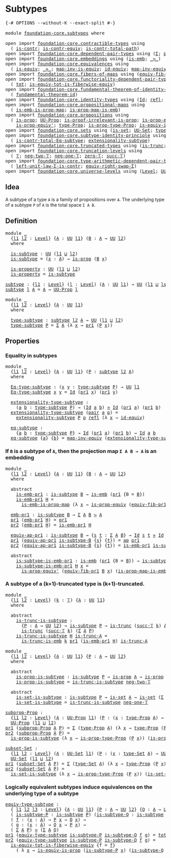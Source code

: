 # Subtypes

<pre class="Agda"><a id="21" class="Symbol">{-#</a> <a id="25" class="Keyword">OPTIONS</a> <a id="33" class="Pragma">--without-K</a> <a id="45" class="Pragma">--exact-split</a> <a id="59" class="Symbol">#-}</a>

<a id="64" class="Keyword">module</a> <a id="71" href="foundation-core.subtypes.html" class="Module">foundation-core.subtypes</a> <a id="96" class="Keyword">where</a>

<a id="103" class="Keyword">open</a> <a id="108" class="Keyword">import</a> <a id="115" href="foundation-core.contractible-types.html" class="Module">foundation-core.contractible-types</a> <a id="150" class="Keyword">using</a>
  <a id="158" class="Symbol">(</a> <a id="160" href="foundation-core.contractible-types.html#925" class="Function">is-contr</a><a id="168" class="Symbol">;</a> <a id="170" href="foundation-core.contractible-types.html#3230" class="Function">is-contr-equiv</a><a id="184" class="Symbol">;</a> <a id="186" href="foundation-core.contractible-types.html#1970" class="Function">is-contr-total-path</a><a id="205" class="Symbol">)</a>
<a id="207" class="Keyword">open</a> <a id="212" class="Keyword">import</a> <a id="219" href="foundation-core.dependent-pair-types.html" class="Module">foundation-core.dependent-pair-types</a> <a id="256" class="Keyword">using</a> <a id="262" class="Symbol">(</a><a id="263" href="foundation-core.dependent-pair-types.html#502" class="Record">Σ</a><a id="264" class="Symbol">;</a> <a id="266" href="foundation-core.dependent-pair-types.html#575" class="InductiveConstructor">pair</a><a id="270" class="Symbol">;</a> <a id="272" href="foundation-core.dependent-pair-types.html#592" class="Field">pr1</a><a id="275" class="Symbol">;</a> <a id="277" href="foundation-core.dependent-pair-types.html#604" class="Field">pr2</a><a id="280" class="Symbol">)</a>
<a id="282" class="Keyword">open</a> <a id="287" class="Keyword">import</a> <a id="294" href="foundation-core.embeddings.html" class="Module">foundation-core.embeddings</a> <a id="321" class="Keyword">using</a> <a id="327" class="Symbol">(</a><a id="328" href="foundation-core.embeddings.html#980" class="Function">is-emb</a><a id="334" class="Symbol">;</a> <a id="336" href="foundation-core.embeddings.html#1062" class="Function Operator">_↪_</a><a id="339" class="Symbol">)</a>
<a id="341" class="Keyword">open</a> <a id="346" class="Keyword">import</a> <a id="353" href="foundation-core.equivalences.html" class="Module">foundation-core.equivalences</a> <a id="382" class="Keyword">using</a>
  <a id="390" class="Symbol">(</a> <a id="392" href="foundation-core.equivalences.html#1542" class="Function">is-equiv</a><a id="400" class="Symbol">;</a> <a id="402" href="foundation-core.equivalences.html#1607" class="Function Operator">_≃_</a><a id="405" class="Symbol">;</a> <a id="407" href="foundation-core.equivalences.html#4173" class="Function">map-inv-is-equiv</a><a id="423" class="Symbol">;</a> <a id="425" href="foundation-core.equivalences.html#2480" class="Function">id-equiv</a><a id="433" class="Symbol">;</a> <a id="435" href="foundation-core.equivalences.html#5022" class="Function">map-inv-equiv</a><a id="448" class="Symbol">)</a>
<a id="450" class="Keyword">open</a> <a id="455" class="Keyword">import</a> <a id="462" href="foundation-core.fibers-of-maps.html" class="Module">foundation-core.fibers-of-maps</a> <a id="493" class="Keyword">using</a> <a id="499" class="Symbol">(</a><a id="500" href="foundation-core.fibers-of-maps.html#3592" class="Function">equiv-fib-pr1</a><a id="513" class="Symbol">)</a>
<a id="515" class="Keyword">open</a> <a id="520" class="Keyword">import</a> <a id="527" href="foundation-core.functoriality-dependent-pair-types.html" class="Module">foundation-core.functoriality-dependent-pair-types</a> <a id="578" class="Keyword">using</a>
  <a id="586" class="Symbol">(</a> <a id="588" href="foundation-core.functoriality-dependent-pair-types.html#1881" class="Function">tot</a><a id="591" class="Symbol">;</a> <a id="593" href="foundation-core.functoriality-dependent-pair-types.html#5869" class="Function">is-equiv-tot-is-fiberwise-equiv</a><a id="624" class="Symbol">)</a>
<a id="626" class="Keyword">open</a> <a id="631" class="Keyword">import</a> <a id="638" href="foundation-core.fundamental-theorem-of-identity-types.html" class="Module">foundation-core.fundamental-theorem-of-identity-types</a> <a id="692" class="Keyword">using</a>
  <a id="700" class="Symbol">(</a> <a id="702" href="foundation-core.fundamental-theorem-of-identity-types.html#1888" class="Function">fundamental-theorem-id</a><a id="724" class="Symbol">)</a>
<a id="726" class="Keyword">open</a> <a id="731" class="Keyword">import</a> <a id="738" href="foundation-core.identity-types.html" class="Module">foundation-core.identity-types</a> <a id="769" class="Keyword">using</a> <a id="775" class="Symbol">(</a><a id="776" href="foundation-core.identity-types.html#641" class="Datatype">Id</a><a id="778" class="Symbol">;</a> <a id="780" href="foundation-core.identity-types.html#694" class="InductiveConstructor">refl</a><a id="784" class="Symbol">;</a> <a id="786" href="foundation-core.identity-types.html#2853" class="Function">ap</a><a id="788" class="Symbol">)</a>
<a id="790" class="Keyword">open</a> <a id="795" class="Keyword">import</a> <a id="802" href="foundation-core.propositional-maps.html" class="Module">foundation-core.propositional-maps</a> <a id="837" class="Keyword">using</a>
  <a id="845" class="Symbol">(</a> <a id="847" href="foundation-core.propositional-maps.html#1524" class="Function">is-emb-is-prop-map</a><a id="865" class="Symbol">;</a> <a id="867" href="foundation-core.propositional-maps.html#1866" class="Function">is-prop-map-is-emb</a><a id="885" class="Symbol">)</a>
<a id="887" class="Keyword">open</a> <a id="892" class="Keyword">import</a> <a id="899" href="foundation-core.propositions.html" class="Module">foundation-core.propositions</a> <a id="928" class="Keyword">using</a>
  <a id="936" class="Symbol">(</a> <a id="938" href="foundation-core.propositions.html#1246" class="Function">is-prop</a><a id="945" class="Symbol">;</a> <a id="947" href="foundation-core.propositions.html#1322" class="Function">UU-Prop</a><a id="954" class="Symbol">;</a> <a id="956" href="foundation-core.propositions.html#2978" class="Function">is-proof-irrelevant-is-prop</a><a id="983" class="Symbol">;</a> <a id="985" href="foundation-core.propositions.html#4457" class="Function">is-prop-equiv</a><a id="998" class="Symbol">;</a>
    <a id="1004" href="foundation-core.propositions.html#4815" class="Function">is-prop-equiv&#39;</a><a id="1018" class="Symbol">;</a> <a id="1020" href="foundation-core.propositions.html#1424" class="Function">type-Prop</a><a id="1029" class="Symbol">;</a> <a id="1031" href="foundation-core.propositions.html#1491" class="Function">is-prop-type-Prop</a><a id="1048" class="Symbol">;</a> <a id="1050" href="foundation-core.propositions.html#3624" class="Function">is-equiv-is-prop</a><a id="1066" class="Symbol">)</a>
<a id="1068" class="Keyword">open</a> <a id="1073" class="Keyword">import</a> <a id="1080" href="foundation-core.sets.html" class="Module">foundation-core.sets</a> <a id="1101" class="Keyword">using</a> <a id="1107" class="Symbol">(</a><a id="1108" href="foundation-core.sets.html#1099" class="Function">is-set</a><a id="1114" class="Symbol">;</a> <a id="1116" href="foundation-core.sets.html#1177" class="Function">UU-Set</a><a id="1122" class="Symbol">;</a> <a id="1124" href="foundation-core.sets.html#1291" class="Function">type-Set</a><a id="1132" class="Symbol">;</a> <a id="1134" href="foundation-core.sets.html#1342" class="Function">is-set-type-Set</a><a id="1149" class="Symbol">)</a>
<a id="1151" class="Keyword">open</a> <a id="1156" class="Keyword">import</a> <a id="1163" href="foundation-core.subtype-identity-principle.html" class="Module">foundation-core.subtype-identity-principle</a> <a id="1206" class="Keyword">using</a>
  <a id="1214" class="Symbol">(</a> <a id="1216" href="foundation-core.subtype-identity-principle.html#1572" class="Function">is-contr-total-Eq-subtype</a><a id="1241" class="Symbol">;</a> <a id="1243" href="foundation-core.subtype-identity-principle.html#3178" class="Function">extensionality-subtype</a><a id="1265" class="Symbol">)</a>
<a id="1267" class="Keyword">open</a> <a id="1272" class="Keyword">import</a> <a id="1279" href="foundation-core.truncated-types.html" class="Module">foundation-core.truncated-types</a> <a id="1311" class="Keyword">using</a> <a id="1317" class="Symbol">(</a><a id="1318" href="foundation-core.truncated-types.html#1466" class="Function">is-trunc</a><a id="1326" class="Symbol">;</a> <a id="1328" href="foundation-core.truncated-types.html#4942" class="Function">is-trunc-is-emb</a><a id="1343" class="Symbol">)</a>
<a id="1345" class="Keyword">open</a> <a id="1350" class="Keyword">import</a> <a id="1357" href="foundation-core.truncation-levels.html" class="Module">foundation-core.truncation-levels</a> <a id="1391" class="Keyword">using</a>
  <a id="1399" class="Symbol">(</a> <a id="1401" href="foundation-core.truncation-levels.html#382" class="Datatype">𝕋</a><a id="1402" class="Symbol">;</a> <a id="1404" href="foundation-core.truncation-levels.html#403" class="InductiveConstructor">neg-two-𝕋</a><a id="1413" class="Symbol">;</a> <a id="1415" href="foundation-core.truncation-levels.html#435" class="Function">neg-one-𝕋</a><a id="1424" class="Symbol">;</a> <a id="1426" href="foundation-core.truncation-levels.html#479" class="Function">zero-𝕋</a><a id="1432" class="Symbol">;</a> <a id="1434" href="foundation-core.truncation-levels.html#419" class="InductiveConstructor">succ-𝕋</a><a id="1440" class="Symbol">)</a>
<a id="1442" class="Keyword">open</a> <a id="1447" class="Keyword">import</a> <a id="1454" href="foundation-core.type-arithmetic-dependent-pair-types.html" class="Module">foundation-core.type-arithmetic-dependent-pair-types</a> <a id="1507" class="Keyword">using</a>
  <a id="1515" class="Symbol">(</a> <a id="1517" href="foundation-core.type-arithmetic-dependent-pair-types.html#3077" class="Function">left-unit-law-Σ-is-contr</a><a id="1541" class="Symbol">;</a> <a id="1543" href="foundation-core.type-arithmetic-dependent-pair-types.html#11499" class="Function">equiv-right-swap-Σ</a><a id="1561" class="Symbol">)</a>
<a id="1563" class="Keyword">open</a> <a id="1568" class="Keyword">import</a> <a id="1575" href="foundation-core.universe-levels.html" class="Module">foundation-core.universe-levels</a> <a id="1607" class="Keyword">using</a> <a id="1613" class="Symbol">(</a><a id="1614" href="Agda.Primitive.html#597" class="Postulate">Level</a><a id="1619" class="Symbol">;</a> <a id="1621" href="foundation-core.universe-levels.html#222" class="Primitive">UU</a><a id="1623" class="Symbol">;</a> <a id="1625" href="Agda.Primitive.html#810" class="Primitive Operator">_⊔_</a><a id="1628" class="Symbol">;</a> <a id="1630" href="Agda.Primitive.html#780" class="Primitive">lsuc</a><a id="1634" class="Symbol">)</a>
</pre>
## Idea

A subtype of a type `A` is a family of propositions over `A`. The underlying type of a subtype `P` of `A` is the total space `Σ A B`. 

## Definition

<pre class="Agda"><a id="1809" class="Keyword">module</a> <a id="1816" href="foundation-core.subtypes.html#1816" class="Module">_</a>
  <a id="1820" class="Symbol">{</a><a id="1821" href="foundation-core.subtypes.html#1821" class="Bound">l1</a> <a id="1824" href="foundation-core.subtypes.html#1824" class="Bound">l2</a> <a id="1827" class="Symbol">:</a> <a id="1829" href="Agda.Primitive.html#597" class="Postulate">Level</a><a id="1834" class="Symbol">}</a> <a id="1836" class="Symbol">{</a><a id="1837" href="foundation-core.subtypes.html#1837" class="Bound">A</a> <a id="1839" class="Symbol">:</a> <a id="1841" href="foundation-core.universe-levels.html#222" class="Primitive">UU</a> <a id="1844" href="foundation-core.subtypes.html#1821" class="Bound">l1</a><a id="1846" class="Symbol">}</a> <a id="1848" class="Symbol">(</a><a id="1849" href="foundation-core.subtypes.html#1849" class="Bound">B</a> <a id="1851" class="Symbol">:</a> <a id="1853" href="foundation-core.subtypes.html#1837" class="Bound">A</a> <a id="1855" class="Symbol">→</a> <a id="1857" href="foundation-core.universe-levels.html#222" class="Primitive">UU</a> <a id="1860" href="foundation-core.subtypes.html#1824" class="Bound">l2</a><a id="1862" class="Symbol">)</a>
  <a id="1866" class="Keyword">where</a>

  <a id="1875" href="foundation-core.subtypes.html#1875" class="Function">is-subtype</a> <a id="1886" class="Symbol">:</a> <a id="1888" href="foundation-core.universe-levels.html#222" class="Primitive">UU</a> <a id="1891" class="Symbol">(</a><a id="1892" href="foundation-core.subtypes.html#1821" class="Bound">l1</a> <a id="1895" href="Agda.Primitive.html#810" class="Primitive Operator">⊔</a> <a id="1897" href="foundation-core.subtypes.html#1824" class="Bound">l2</a><a id="1899" class="Symbol">)</a>
  <a id="1903" href="foundation-core.subtypes.html#1875" class="Function">is-subtype</a> <a id="1914" class="Symbol">=</a> <a id="1916" class="Symbol">(</a><a id="1917" href="foundation-core.subtypes.html#1917" class="Bound">x</a> <a id="1919" class="Symbol">:</a> <a id="1921" href="foundation-core.subtypes.html#1837" class="Bound">A</a><a id="1922" class="Symbol">)</a> <a id="1924" class="Symbol">→</a> <a id="1926" href="foundation-core.propositions.html#1246" class="Function">is-prop</a> <a id="1934" class="Symbol">(</a><a id="1935" href="foundation-core.subtypes.html#1849" class="Bound">B</a> <a id="1937" href="foundation-core.subtypes.html#1917" class="Bound">x</a><a id="1938" class="Symbol">)</a>

  <a id="1943" href="foundation-core.subtypes.html#1943" class="Function">is-property</a> <a id="1955" class="Symbol">:</a> <a id="1957" href="foundation-core.universe-levels.html#222" class="Primitive">UU</a> <a id="1960" class="Symbol">(</a><a id="1961" href="foundation-core.subtypes.html#1821" class="Bound">l1</a> <a id="1964" href="Agda.Primitive.html#810" class="Primitive Operator">⊔</a> <a id="1966" href="foundation-core.subtypes.html#1824" class="Bound">l2</a><a id="1968" class="Symbol">)</a>
  <a id="1972" href="foundation-core.subtypes.html#1943" class="Function">is-property</a> <a id="1984" class="Symbol">=</a> <a id="1986" href="foundation-core.subtypes.html#1875" class="Function">is-subtype</a>

<a id="subtype"></a><a id="1998" href="foundation-core.subtypes.html#1998" class="Function">subtype</a> <a id="2006" class="Symbol">:</a> <a id="2008" class="Symbol">{</a><a id="2009" href="foundation-core.subtypes.html#2009" class="Bound">l1</a> <a id="2012" class="Symbol">:</a> <a id="2014" href="Agda.Primitive.html#597" class="Postulate">Level</a><a id="2019" class="Symbol">}</a> <a id="2021" class="Symbol">(</a><a id="2022" href="foundation-core.subtypes.html#2022" class="Bound">l</a> <a id="2024" class="Symbol">:</a> <a id="2026" href="Agda.Primitive.html#597" class="Postulate">Level</a><a id="2031" class="Symbol">)</a> <a id="2033" class="Symbol">(</a><a id="2034" href="foundation-core.subtypes.html#2034" class="Bound">A</a> <a id="2036" class="Symbol">:</a> <a id="2038" href="foundation-core.universe-levels.html#222" class="Primitive">UU</a> <a id="2041" href="foundation-core.subtypes.html#2009" class="Bound">l1</a><a id="2043" class="Symbol">)</a> <a id="2045" class="Symbol">→</a> <a id="2047" href="foundation-core.universe-levels.html#222" class="Primitive">UU</a> <a id="2050" class="Symbol">(</a><a id="2051" href="foundation-core.subtypes.html#2009" class="Bound">l1</a> <a id="2054" href="Agda.Primitive.html#810" class="Primitive Operator">⊔</a> <a id="2056" href="Agda.Primitive.html#780" class="Primitive">lsuc</a> <a id="2061" href="foundation-core.subtypes.html#2022" class="Bound">l</a><a id="2062" class="Symbol">)</a>
<a id="2064" href="foundation-core.subtypes.html#1998" class="Function">subtype</a> <a id="2072" href="foundation-core.subtypes.html#2072" class="Bound">l</a> <a id="2074" href="foundation-core.subtypes.html#2074" class="Bound">A</a> <a id="2076" class="Symbol">=</a> <a id="2078" href="foundation-core.subtypes.html#2074" class="Bound">A</a> <a id="2080" class="Symbol">→</a> <a id="2082" href="foundation-core.propositions.html#1322" class="Function">UU-Prop</a> <a id="2090" href="foundation-core.subtypes.html#2072" class="Bound">l</a>

<a id="2093" class="Keyword">module</a> <a id="2100" href="foundation-core.subtypes.html#2100" class="Module">_</a>
  <a id="2104" class="Symbol">{</a><a id="2105" href="foundation-core.subtypes.html#2105" class="Bound">l1</a> <a id="2108" href="foundation-core.subtypes.html#2108" class="Bound">l2</a> <a id="2111" class="Symbol">:</a> <a id="2113" href="Agda.Primitive.html#597" class="Postulate">Level</a><a id="2118" class="Symbol">}</a> <a id="2120" class="Symbol">{</a><a id="2121" href="foundation-core.subtypes.html#2121" class="Bound">A</a> <a id="2123" class="Symbol">:</a> <a id="2125" href="foundation-core.universe-levels.html#222" class="Primitive">UU</a> <a id="2128" href="foundation-core.subtypes.html#2105" class="Bound">l1</a><a id="2130" class="Symbol">}</a>
  <a id="2134" class="Keyword">where</a>

  <a id="2143" href="foundation-core.subtypes.html#2143" class="Function">type-subtype</a> <a id="2156" class="Symbol">:</a> <a id="2158" href="foundation-core.subtypes.html#1998" class="Function">subtype</a> <a id="2166" href="foundation-core.subtypes.html#2108" class="Bound">l2</a> <a id="2169" href="foundation-core.subtypes.html#2121" class="Bound">A</a> <a id="2171" class="Symbol">→</a> <a id="2173" href="foundation-core.universe-levels.html#222" class="Primitive">UU</a> <a id="2176" class="Symbol">(</a><a id="2177" href="foundation-core.subtypes.html#2105" class="Bound">l1</a> <a id="2180" href="Agda.Primitive.html#810" class="Primitive Operator">⊔</a> <a id="2182" href="foundation-core.subtypes.html#2108" class="Bound">l2</a><a id="2184" class="Symbol">)</a>
  <a id="2188" href="foundation-core.subtypes.html#2143" class="Function">type-subtype</a> <a id="2201" href="foundation-core.subtypes.html#2201" class="Bound">P</a> <a id="2203" class="Symbol">=</a> <a id="2205" href="foundation-core.dependent-pair-types.html#502" class="Record">Σ</a> <a id="2207" href="foundation-core.subtypes.html#2121" class="Bound">A</a> <a id="2209" class="Symbol">(λ</a> <a id="2212" href="foundation-core.subtypes.html#2212" class="Bound">x</a> <a id="2214" class="Symbol">→</a> <a id="2216" href="foundation-core.dependent-pair-types.html#592" class="Field">pr1</a> <a id="2220" class="Symbol">(</a><a id="2221" href="foundation-core.subtypes.html#2201" class="Bound">P</a> <a id="2223" href="foundation-core.subtypes.html#2212" class="Bound">x</a><a id="2224" class="Symbol">))</a>
</pre>
## Properties

### Equality in subtypes

<pre class="Agda"><a id="2281" class="Keyword">module</a> <a id="2288" href="foundation-core.subtypes.html#2288" class="Module">_</a>
  <a id="2292" class="Symbol">{</a><a id="2293" href="foundation-core.subtypes.html#2293" class="Bound">l1</a> <a id="2296" href="foundation-core.subtypes.html#2296" class="Bound">l2</a> <a id="2299" class="Symbol">:</a> <a id="2301" href="Agda.Primitive.html#597" class="Postulate">Level</a><a id="2306" class="Symbol">}</a> <a id="2308" class="Symbol">{</a><a id="2309" href="foundation-core.subtypes.html#2309" class="Bound">A</a> <a id="2311" class="Symbol">:</a> <a id="2313" href="foundation-core.universe-levels.html#222" class="Primitive">UU</a> <a id="2316" href="foundation-core.subtypes.html#2293" class="Bound">l1</a><a id="2318" class="Symbol">}</a> <a id="2320" class="Symbol">(</a><a id="2321" href="foundation-core.subtypes.html#2321" class="Bound">P</a> <a id="2323" class="Symbol">:</a> <a id="2325" href="foundation-core.subtypes.html#1998" class="Function">subtype</a> <a id="2333" href="foundation-core.subtypes.html#2296" class="Bound">l2</a> <a id="2336" href="foundation-core.subtypes.html#2309" class="Bound">A</a><a id="2337" class="Symbol">)</a>
  <a id="2341" class="Keyword">where</a>

  <a id="2350" href="foundation-core.subtypes.html#2350" class="Function">Eq-type-subtype</a> <a id="2366" class="Symbol">:</a> <a id="2368" class="Symbol">(</a><a id="2369" href="foundation-core.subtypes.html#2369" class="Bound">x</a> <a id="2371" href="foundation-core.subtypes.html#2371" class="Bound">y</a> <a id="2373" class="Symbol">:</a> <a id="2375" href="foundation-core.subtypes.html#2143" class="Function">type-subtype</a> <a id="2388" href="foundation-core.subtypes.html#2321" class="Bound">P</a><a id="2389" class="Symbol">)</a> <a id="2391" class="Symbol">→</a> <a id="2393" href="foundation-core.universe-levels.html#222" class="Primitive">UU</a> <a id="2396" href="foundation-core.subtypes.html#2293" class="Bound">l1</a>
  <a id="2401" href="foundation-core.subtypes.html#2350" class="Function">Eq-type-subtype</a> <a id="2417" href="foundation-core.subtypes.html#2417" class="Bound">x</a> <a id="2419" href="foundation-core.subtypes.html#2419" class="Bound">y</a> <a id="2421" class="Symbol">=</a> <a id="2423" href="foundation-core.identity-types.html#641" class="Datatype">Id</a> <a id="2426" class="Symbol">(</a><a id="2427" href="foundation-core.dependent-pair-types.html#592" class="Field">pr1</a> <a id="2431" href="foundation-core.subtypes.html#2417" class="Bound">x</a><a id="2432" class="Symbol">)</a> <a id="2434" class="Symbol">(</a><a id="2435" href="foundation-core.dependent-pair-types.html#592" class="Field">pr1</a> <a id="2439" href="foundation-core.subtypes.html#2419" class="Bound">y</a><a id="2440" class="Symbol">)</a>

  <a id="2445" href="foundation-core.subtypes.html#2445" class="Function">extensionality-type-subtype</a> <a id="2473" class="Symbol">:</a>
    <a id="2479" class="Symbol">(</a><a id="2480" href="foundation-core.subtypes.html#2480" class="Bound">a</a> <a id="2482" href="foundation-core.subtypes.html#2482" class="Bound">b</a> <a id="2484" class="Symbol">:</a> <a id="2486" href="foundation-core.subtypes.html#2143" class="Function">type-subtype</a> <a id="2499" href="foundation-core.subtypes.html#2321" class="Bound">P</a><a id="2500" class="Symbol">)</a> <a id="2502" class="Symbol">→</a> <a id="2504" class="Symbol">(</a><a id="2505" href="foundation-core.identity-types.html#641" class="Datatype">Id</a> <a id="2508" href="foundation-core.subtypes.html#2480" class="Bound">a</a> <a id="2510" href="foundation-core.subtypes.html#2482" class="Bound">b</a><a id="2511" class="Symbol">)</a> <a id="2513" href="foundation-core.equivalences.html#1607" class="Function Operator">≃</a> <a id="2515" href="foundation-core.identity-types.html#641" class="Datatype">Id</a> <a id="2518" class="Symbol">(</a><a id="2519" href="foundation-core.dependent-pair-types.html#592" class="Field">pr1</a> <a id="2523" href="foundation-core.subtypes.html#2480" class="Bound">a</a><a id="2524" class="Symbol">)</a> <a id="2526" class="Symbol">(</a><a id="2527" href="foundation-core.dependent-pair-types.html#592" class="Field">pr1</a> <a id="2531" href="foundation-core.subtypes.html#2482" class="Bound">b</a><a id="2532" class="Symbol">)</a>
  <a id="2536" href="foundation-core.subtypes.html#2445" class="Function">extensionality-type-subtype</a> <a id="2564" class="Symbol">(</a><a id="2565" href="foundation-core.dependent-pair-types.html#575" class="InductiveConstructor">pair</a> <a id="2570" href="foundation-core.subtypes.html#2570" class="Bound">a</a> <a id="2572" href="foundation-core.subtypes.html#2572" class="Bound">p</a><a id="2573" class="Symbol">)</a> <a id="2575" class="Symbol">=</a>
    <a id="2581" href="foundation-core.subtype-identity-principle.html#3178" class="Function">extensionality-subtype</a> <a id="2604" href="foundation-core.subtypes.html#2321" class="Bound">P</a> <a id="2606" href="foundation-core.subtypes.html#2572" class="Bound">p</a> <a id="2608" href="foundation-core.identity-types.html#694" class="InductiveConstructor">refl</a> <a id="2613" class="Symbol">(λ</a> <a id="2616" href="foundation-core.subtypes.html#2616" class="Bound">x</a> <a id="2618" class="Symbol">→</a> <a id="2620" href="foundation-core.equivalences.html#2480" class="Function">id-equiv</a><a id="2628" class="Symbol">)</a>

  <a id="2633" href="foundation-core.subtypes.html#2633" class="Function">eq-subtype</a> <a id="2644" class="Symbol">:</a>
    <a id="2650" class="Symbol">{</a><a id="2651" href="foundation-core.subtypes.html#2651" class="Bound">a</a> <a id="2653" href="foundation-core.subtypes.html#2653" class="Bound">b</a> <a id="2655" class="Symbol">:</a> <a id="2657" href="foundation-core.subtypes.html#2143" class="Function">type-subtype</a> <a id="2670" href="foundation-core.subtypes.html#2321" class="Bound">P</a><a id="2671" class="Symbol">}</a> <a id="2673" class="Symbol">→</a> <a id="2675" href="foundation-core.identity-types.html#641" class="Datatype">Id</a> <a id="2678" class="Symbol">(</a><a id="2679" href="foundation-core.dependent-pair-types.html#592" class="Field">pr1</a> <a id="2683" href="foundation-core.subtypes.html#2651" class="Bound">a</a><a id="2684" class="Symbol">)</a> <a id="2686" class="Symbol">(</a><a id="2687" href="foundation-core.dependent-pair-types.html#592" class="Field">pr1</a> <a id="2691" href="foundation-core.subtypes.html#2653" class="Bound">b</a><a id="2692" class="Symbol">)</a> <a id="2694" class="Symbol">→</a> <a id="2696" href="foundation-core.identity-types.html#641" class="Datatype">Id</a> <a id="2699" href="foundation-core.subtypes.html#2651" class="Bound">a</a> <a id="2701" href="foundation-core.subtypes.html#2653" class="Bound">b</a>
  <a id="2705" href="foundation-core.subtypes.html#2633" class="Function">eq-subtype</a> <a id="2716" class="Symbol">{</a><a id="2717" href="foundation-core.subtypes.html#2717" class="Bound">a</a><a id="2718" class="Symbol">}</a> <a id="2720" class="Symbol">{</a><a id="2721" href="foundation-core.subtypes.html#2721" class="Bound">b</a><a id="2722" class="Symbol">}</a> <a id="2724" class="Symbol">=</a> <a id="2726" href="foundation-core.equivalences.html#5022" class="Function">map-inv-equiv</a> <a id="2740" class="Symbol">(</a><a id="2741" href="foundation-core.subtypes.html#2445" class="Function">extensionality-type-subtype</a> <a id="2769" href="foundation-core.subtypes.html#2717" class="Bound">a</a> <a id="2771" href="foundation-core.subtypes.html#2721" class="Bound">b</a><a id="2772" class="Symbol">)</a>
</pre>
### If `B` is a subtype of `A`, then the projection map `Σ A B → A` is an embedding

<pre class="Agda"><a id="2872" class="Keyword">module</a> <a id="2879" href="foundation-core.subtypes.html#2879" class="Module">_</a>
  <a id="2883" class="Symbol">{</a><a id="2884" href="foundation-core.subtypes.html#2884" class="Bound">l1</a> <a id="2887" href="foundation-core.subtypes.html#2887" class="Bound">l2</a> <a id="2890" class="Symbol">:</a> <a id="2892" href="Agda.Primitive.html#597" class="Postulate">Level</a><a id="2897" class="Symbol">}</a> <a id="2899" class="Symbol">{</a><a id="2900" href="foundation-core.subtypes.html#2900" class="Bound">A</a> <a id="2902" class="Symbol">:</a> <a id="2904" href="foundation-core.universe-levels.html#222" class="Primitive">UU</a> <a id="2907" href="foundation-core.subtypes.html#2884" class="Bound">l1</a><a id="2909" class="Symbol">}</a> <a id="2911" class="Symbol">{</a><a id="2912" href="foundation-core.subtypes.html#2912" class="Bound">B</a> <a id="2914" class="Symbol">:</a> <a id="2916" href="foundation-core.subtypes.html#2900" class="Bound">A</a> <a id="2918" class="Symbol">→</a> <a id="2920" href="foundation-core.universe-levels.html#222" class="Primitive">UU</a> <a id="2923" href="foundation-core.subtypes.html#2887" class="Bound">l2</a><a id="2925" class="Symbol">}</a>
  <a id="2929" class="Keyword">where</a>

  <a id="2938" class="Keyword">abstract</a>
    <a id="2951" href="foundation-core.subtypes.html#2951" class="Function">is-emb-pr1</a> <a id="2962" class="Symbol">:</a> <a id="2964" href="foundation-core.subtypes.html#1875" class="Function">is-subtype</a> <a id="2975" href="foundation-core.subtypes.html#2912" class="Bound">B</a> <a id="2977" class="Symbol">→</a> <a id="2979" href="foundation-core.embeddings.html#980" class="Function">is-emb</a> <a id="2986" class="Symbol">(</a><a id="2987" href="foundation-core.dependent-pair-types.html#592" class="Field">pr1</a> <a id="2991" class="Symbol">{</a><a id="2992" class="Argument">B</a> <a id="2994" class="Symbol">=</a> <a id="2996" href="foundation-core.subtypes.html#2912" class="Bound">B</a><a id="2997" class="Symbol">})</a>
    <a id="3004" href="foundation-core.subtypes.html#2951" class="Function">is-emb-pr1</a> <a id="3015" href="foundation-core.subtypes.html#3015" class="Bound">H</a> <a id="3017" class="Symbol">=</a>
      <a id="3025" href="foundation-core.propositional-maps.html#1524" class="Function">is-emb-is-prop-map</a> <a id="3044" class="Symbol">(λ</a> <a id="3047" href="foundation-core.subtypes.html#3047" class="Bound">x</a> <a id="3049" class="Symbol">→</a> <a id="3051" href="foundation-core.propositions.html#4457" class="Function">is-prop-equiv</a> <a id="3065" class="Symbol">(</a><a id="3066" href="foundation-core.fibers-of-maps.html#3592" class="Function">equiv-fib-pr1</a> <a id="3080" href="foundation-core.subtypes.html#2912" class="Bound">B</a> <a id="3082" href="foundation-core.subtypes.html#3047" class="Bound">x</a><a id="3083" class="Symbol">)</a> <a id="3085" class="Symbol">(</a><a id="3086" href="foundation-core.subtypes.html#3015" class="Bound">H</a> <a id="3088" href="foundation-core.subtypes.html#3047" class="Bound">x</a><a id="3089" class="Symbol">))</a>

  <a id="3095" href="foundation-core.subtypes.html#3095" class="Function">emb-pr1</a> <a id="3103" class="Symbol">:</a> <a id="3105" href="foundation-core.subtypes.html#1875" class="Function">is-subtype</a> <a id="3116" href="foundation-core.subtypes.html#2912" class="Bound">B</a> <a id="3118" class="Symbol">→</a> <a id="3120" href="foundation-core.dependent-pair-types.html#502" class="Record">Σ</a> <a id="3122" href="foundation-core.subtypes.html#2900" class="Bound">A</a> <a id="3124" href="foundation-core.subtypes.html#2912" class="Bound">B</a> <a id="3126" href="foundation-core.embeddings.html#1062" class="Function Operator">↪</a> <a id="3128" href="foundation-core.subtypes.html#2900" class="Bound">A</a>
  <a id="3132" href="foundation-core.dependent-pair-types.html#592" class="Field">pr1</a> <a id="3136" class="Symbol">(</a><a id="3137" href="foundation-core.subtypes.html#3095" class="Function">emb-pr1</a> <a id="3145" href="foundation-core.subtypes.html#3145" class="Bound">H</a><a id="3146" class="Symbol">)</a> <a id="3148" class="Symbol">=</a> <a id="3150" href="foundation-core.dependent-pair-types.html#592" class="Field">pr1</a>
  <a id="3156" href="foundation-core.dependent-pair-types.html#604" class="Field">pr2</a> <a id="3160" class="Symbol">(</a><a id="3161" href="foundation-core.subtypes.html#3095" class="Function">emb-pr1</a> <a id="3169" href="foundation-core.subtypes.html#3169" class="Bound">H</a><a id="3170" class="Symbol">)</a> <a id="3172" class="Symbol">=</a> <a id="3174" href="foundation-core.subtypes.html#2951" class="Function">is-emb-pr1</a> <a id="3185" href="foundation-core.subtypes.html#3169" class="Bound">H</a>

  <a id="3190" href="foundation-core.subtypes.html#3190" class="Function">equiv-ap-pr1</a> <a id="3203" class="Symbol">:</a> <a id="3205" href="foundation-core.subtypes.html#1875" class="Function">is-subtype</a> <a id="3216" href="foundation-core.subtypes.html#2912" class="Bound">B</a> <a id="3218" class="Symbol">→</a> <a id="3220" class="Symbol">{</a><a id="3221" href="foundation-core.subtypes.html#3221" class="Bound">s</a> <a id="3223" href="foundation-core.subtypes.html#3223" class="Bound">t</a> <a id="3225" class="Symbol">:</a> <a id="3227" href="foundation-core.dependent-pair-types.html#502" class="Record">Σ</a> <a id="3229" href="foundation-core.subtypes.html#2900" class="Bound">A</a> <a id="3231" href="foundation-core.subtypes.html#2912" class="Bound">B</a><a id="3232" class="Symbol">}</a> <a id="3234" class="Symbol">→</a> <a id="3236" href="foundation-core.identity-types.html#641" class="Datatype">Id</a> <a id="3239" href="foundation-core.subtypes.html#3221" class="Bound">s</a> <a id="3241" href="foundation-core.subtypes.html#3223" class="Bound">t</a> <a id="3243" href="foundation-core.equivalences.html#1607" class="Function Operator">≃</a> <a id="3245" href="foundation-core.identity-types.html#641" class="Datatype">Id</a> <a id="3248" class="Symbol">(</a><a id="3249" href="foundation-core.dependent-pair-types.html#592" class="Field">pr1</a> <a id="3253" href="foundation-core.subtypes.html#3221" class="Bound">s</a><a id="3254" class="Symbol">)</a> <a id="3256" class="Symbol">(</a><a id="3257" href="foundation-core.dependent-pair-types.html#592" class="Field">pr1</a> <a id="3261" href="foundation-core.subtypes.html#3223" class="Bound">t</a><a id="3262" class="Symbol">)</a>
  <a id="3266" href="foundation-core.dependent-pair-types.html#592" class="Field">pr1</a> <a id="3270" class="Symbol">(</a><a id="3271" href="foundation-core.subtypes.html#3190" class="Function">equiv-ap-pr1</a> <a id="3284" href="foundation-core.subtypes.html#3284" class="Bound">is-subtype-B</a> <a id="3297" class="Symbol">{</a><a id="3298" href="foundation-core.subtypes.html#3298" class="Bound">s</a><a id="3299" class="Symbol">}</a> <a id="3301" class="Symbol">{</a><a id="3302" href="foundation-core.subtypes.html#3302" class="Bound">t</a><a id="3303" class="Symbol">})</a> <a id="3306" class="Symbol">=</a> <a id="3308" href="foundation-core.identity-types.html#2853" class="Function">ap</a> <a id="3311" href="foundation-core.dependent-pair-types.html#592" class="Field">pr1</a>
  <a id="3317" href="foundation-core.dependent-pair-types.html#604" class="Field">pr2</a> <a id="3321" class="Symbol">(</a><a id="3322" href="foundation-core.subtypes.html#3190" class="Function">equiv-ap-pr1</a> <a id="3335" href="foundation-core.subtypes.html#3335" class="Bound">is-subtype-B</a> <a id="3348" class="Symbol">{</a><a id="3349" href="foundation-core.subtypes.html#3349" class="Bound">s</a><a id="3350" class="Symbol">}</a> <a id="3352" class="Symbol">{</a><a id="3353" href="foundation-core.subtypes.html#3353" class="Bound">t</a><a id="3354" class="Symbol">})</a> <a id="3357" class="Symbol">=</a> <a id="3359" href="foundation-core.subtypes.html#2951" class="Function">is-emb-pr1</a> <a id="3370" href="foundation-core.subtypes.html#3335" class="Bound">is-subtype-B</a> <a id="3383" href="foundation-core.subtypes.html#3349" class="Bound">s</a> <a id="3385" href="foundation-core.subtypes.html#3353" class="Bound">t</a>

  <a id="3390" class="Keyword">abstract</a>
    <a id="3403" href="foundation-core.subtypes.html#3403" class="Function">is-subtype-is-emb-pr1</a> <a id="3425" class="Symbol">:</a> <a id="3427" href="foundation-core.embeddings.html#980" class="Function">is-emb</a> <a id="3434" class="Symbol">(</a><a id="3435" href="foundation-core.dependent-pair-types.html#592" class="Field">pr1</a> <a id="3439" class="Symbol">{</a><a id="3440" class="Argument">B</a> <a id="3442" class="Symbol">=</a> <a id="3444" href="foundation-core.subtypes.html#2912" class="Bound">B</a><a id="3445" class="Symbol">})</a> <a id="3448" class="Symbol">→</a> <a id="3450" href="foundation-core.subtypes.html#1875" class="Function">is-subtype</a> <a id="3461" href="foundation-core.subtypes.html#2912" class="Bound">B</a>
    <a id="3467" href="foundation-core.subtypes.html#3403" class="Function">is-subtype-is-emb-pr1</a> <a id="3489" href="foundation-core.subtypes.html#3489" class="Bound">H</a> <a id="3491" href="foundation-core.subtypes.html#3491" class="Bound">x</a> <a id="3493" class="Symbol">=</a>
      <a id="3501" href="foundation-core.propositions.html#4815" class="Function">is-prop-equiv&#39;</a> <a id="3516" class="Symbol">(</a><a id="3517" href="foundation-core.fibers-of-maps.html#3592" class="Function">equiv-fib-pr1</a> <a id="3531" href="foundation-core.subtypes.html#2912" class="Bound">B</a> <a id="3533" href="foundation-core.subtypes.html#3491" class="Bound">x</a><a id="3534" class="Symbol">)</a> <a id="3536" class="Symbol">(</a><a id="3537" href="foundation-core.propositional-maps.html#1866" class="Function">is-prop-map-is-emb</a> <a id="3556" href="foundation-core.subtypes.html#3489" class="Bound">H</a> <a id="3558" href="foundation-core.subtypes.html#3491" class="Bound">x</a><a id="3559" class="Symbol">)</a>
</pre>
### A subtype of a (k+1)-truncated type is (k+1)-truncated.

<pre class="Agda"><a id="3635" class="Keyword">module</a> <a id="3642" href="foundation-core.subtypes.html#3642" class="Module">_</a>
  <a id="3646" class="Symbol">{</a><a id="3647" href="foundation-core.subtypes.html#3647" class="Bound">l1</a> <a id="3650" href="foundation-core.subtypes.html#3650" class="Bound">l2</a> <a id="3653" class="Symbol">:</a> <a id="3655" href="Agda.Primitive.html#597" class="Postulate">Level</a><a id="3660" class="Symbol">}</a> <a id="3662" class="Symbol">(</a><a id="3663" href="foundation-core.subtypes.html#3663" class="Bound">k</a> <a id="3665" class="Symbol">:</a> <a id="3667" href="foundation-core.truncation-levels.html#382" class="Datatype">𝕋</a><a id="3668" class="Symbol">)</a> <a id="3670" class="Symbol">{</a><a id="3671" href="foundation-core.subtypes.html#3671" class="Bound">A</a> <a id="3673" class="Symbol">:</a> <a id="3675" href="foundation-core.universe-levels.html#222" class="Primitive">UU</a> <a id="3678" href="foundation-core.subtypes.html#3647" class="Bound">l1</a><a id="3680" class="Symbol">}</a>
  <a id="3684" class="Keyword">where</a>
  
  <a id="3695" class="Keyword">abstract</a>
    <a id="3708" href="foundation-core.subtypes.html#3708" class="Function">is-trunc-is-subtype</a> <a id="3728" class="Symbol">:</a>
      <a id="3736" class="Symbol">{</a><a id="3737" href="foundation-core.subtypes.html#3737" class="Bound">P</a> <a id="3739" class="Symbol">:</a> <a id="3741" href="foundation-core.subtypes.html#3671" class="Bound">A</a> <a id="3743" class="Symbol">→</a> <a id="3745" href="foundation-core.universe-levels.html#222" class="Primitive">UU</a> <a id="3748" href="foundation-core.subtypes.html#3650" class="Bound">l2</a><a id="3750" class="Symbol">}</a> <a id="3752" class="Symbol">→</a> <a id="3754" href="foundation-core.subtypes.html#1875" class="Function">is-subtype</a> <a id="3765" href="foundation-core.subtypes.html#3737" class="Bound">P</a> <a id="3767" class="Symbol">→</a> <a id="3769" href="foundation-core.truncated-types.html#1466" class="Function">is-trunc</a> <a id="3778" class="Symbol">(</a><a id="3779" href="foundation-core.truncation-levels.html#419" class="InductiveConstructor">succ-𝕋</a> <a id="3786" href="foundation-core.subtypes.html#3663" class="Bound">k</a><a id="3787" class="Symbol">)</a> <a id="3789" href="foundation-core.subtypes.html#3671" class="Bound">A</a> <a id="3791" class="Symbol">→</a>
      <a id="3799" href="foundation-core.truncated-types.html#1466" class="Function">is-trunc</a> <a id="3808" class="Symbol">(</a><a id="3809" href="foundation-core.truncation-levels.html#419" class="InductiveConstructor">succ-𝕋</a> <a id="3816" href="foundation-core.subtypes.html#3663" class="Bound">k</a><a id="3817" class="Symbol">)</a> <a id="3819" class="Symbol">(</a><a id="3820" href="foundation-core.dependent-pair-types.html#502" class="Record">Σ</a> <a id="3822" href="foundation-core.subtypes.html#3671" class="Bound">A</a> <a id="3824" href="foundation-core.subtypes.html#3737" class="Bound">P</a><a id="3825" class="Symbol">)</a>
    <a id="3831" href="foundation-core.subtypes.html#3708" class="Function">is-trunc-is-subtype</a> <a id="3851" href="foundation-core.subtypes.html#3851" class="Bound">H</a> <a id="3853" href="foundation-core.subtypes.html#3853" class="Bound">is-trunc-A</a> <a id="3864" class="Symbol">=</a>
      <a id="3872" href="foundation-core.truncated-types.html#4942" class="Function">is-trunc-is-emb</a> <a id="3888" href="foundation-core.subtypes.html#3663" class="Bound">k</a> <a id="3890" href="foundation-core.dependent-pair-types.html#592" class="Field">pr1</a> <a id="3894" class="Symbol">(</a><a id="3895" href="foundation-core.subtypes.html#2951" class="Function">is-emb-pr1</a> <a id="3906" href="foundation-core.subtypes.html#3851" class="Bound">H</a><a id="3907" class="Symbol">)</a> <a id="3909" href="foundation-core.subtypes.html#3853" class="Bound">is-trunc-A</a>

<a id="3921" class="Keyword">module</a> <a id="3928" href="foundation-core.subtypes.html#3928" class="Module">_</a>
  <a id="3932" class="Symbol">{</a><a id="3933" href="foundation-core.subtypes.html#3933" class="Bound">l1</a> <a id="3936" href="foundation-core.subtypes.html#3936" class="Bound">l2</a> <a id="3939" class="Symbol">:</a> <a id="3941" href="Agda.Primitive.html#597" class="Postulate">Level</a><a id="3946" class="Symbol">}</a> <a id="3948" class="Symbol">{</a><a id="3949" href="foundation-core.subtypes.html#3949" class="Bound">A</a> <a id="3951" class="Symbol">:</a> <a id="3953" href="foundation-core.universe-levels.html#222" class="Primitive">UU</a> <a id="3956" href="foundation-core.subtypes.html#3933" class="Bound">l1</a><a id="3958" class="Symbol">}</a> <a id="3960" class="Symbol">{</a><a id="3961" href="foundation-core.subtypes.html#3961" class="Bound">P</a> <a id="3963" class="Symbol">:</a> <a id="3965" href="foundation-core.subtypes.html#3949" class="Bound">A</a> <a id="3967" class="Symbol">→</a> <a id="3969" href="foundation-core.universe-levels.html#222" class="Primitive">UU</a> <a id="3972" href="foundation-core.subtypes.html#3936" class="Bound">l2</a><a id="3974" class="Symbol">}</a>
  <a id="3978" class="Keyword">where</a>
  
  <a id="3989" class="Keyword">abstract</a>
    <a id="4002" href="foundation-core.subtypes.html#4002" class="Function">is-prop-is-subtype</a> <a id="4021" class="Symbol">:</a> <a id="4023" href="foundation-core.subtypes.html#1875" class="Function">is-subtype</a> <a id="4034" href="foundation-core.subtypes.html#3961" class="Bound">P</a> <a id="4036" class="Symbol">→</a> <a id="4038" href="foundation-core.propositions.html#1246" class="Function">is-prop</a> <a id="4046" href="foundation-core.subtypes.html#3949" class="Bound">A</a> <a id="4048" class="Symbol">→</a> <a id="4050" href="foundation-core.propositions.html#1246" class="Function">is-prop</a> <a id="4058" class="Symbol">(</a><a id="4059" href="foundation-core.dependent-pair-types.html#502" class="Record">Σ</a> <a id="4061" href="foundation-core.subtypes.html#3949" class="Bound">A</a> <a id="4063" href="foundation-core.subtypes.html#3961" class="Bound">P</a><a id="4064" class="Symbol">)</a>
    <a id="4070" href="foundation-core.subtypes.html#4002" class="Function">is-prop-is-subtype</a> <a id="4089" class="Symbol">=</a> <a id="4091" href="foundation-core.subtypes.html#3708" class="Function">is-trunc-is-subtype</a> <a id="4111" href="foundation-core.truncation-levels.html#403" class="InductiveConstructor">neg-two-𝕋</a>

  <a id="4124" class="Keyword">abstract</a>
    <a id="4137" href="foundation-core.subtypes.html#4137" class="Function">is-set-is-subtype</a> <a id="4155" class="Symbol">:</a> <a id="4157" href="foundation-core.subtypes.html#1875" class="Function">is-subtype</a> <a id="4168" href="foundation-core.subtypes.html#3961" class="Bound">P</a> <a id="4170" class="Symbol">→</a> <a id="4172" href="foundation-core.sets.html#1099" class="Function">is-set</a> <a id="4179" href="foundation-core.subtypes.html#3949" class="Bound">A</a> <a id="4181" class="Symbol">→</a> <a id="4183" href="foundation-core.sets.html#1099" class="Function">is-set</a> <a id="4190" class="Symbol">(</a><a id="4191" href="foundation-core.dependent-pair-types.html#502" class="Record">Σ</a> <a id="4193" href="foundation-core.subtypes.html#3949" class="Bound">A</a> <a id="4195" href="foundation-core.subtypes.html#3961" class="Bound">P</a><a id="4196" class="Symbol">)</a>
    <a id="4202" href="foundation-core.subtypes.html#4137" class="Function">is-set-is-subtype</a> <a id="4220" class="Symbol">=</a> <a id="4222" href="foundation-core.subtypes.html#3708" class="Function">is-trunc-is-subtype</a> <a id="4242" href="foundation-core.truncation-levels.html#435" class="Function">neg-one-𝕋</a>

<a id="subprop-Prop"></a><a id="4253" href="foundation-core.subtypes.html#4253" class="Function">subprop-Prop</a> <a id="4266" class="Symbol">:</a>
  <a id="4270" class="Symbol">{</a><a id="4271" href="foundation-core.subtypes.html#4271" class="Bound">l1</a> <a id="4274" href="foundation-core.subtypes.html#4274" class="Bound">l2</a> <a id="4277" class="Symbol">:</a> <a id="4279" href="Agda.Primitive.html#597" class="Postulate">Level</a><a id="4284" class="Symbol">}</a> <a id="4286" class="Symbol">(</a><a id="4287" href="foundation-core.subtypes.html#4287" class="Bound">A</a> <a id="4289" class="Symbol">:</a> <a id="4291" href="foundation-core.propositions.html#1322" class="Function">UU-Prop</a> <a id="4299" href="foundation-core.subtypes.html#4271" class="Bound">l1</a><a id="4301" class="Symbol">)</a> <a id="4303" class="Symbol">(</a><a id="4304" href="foundation-core.subtypes.html#4304" class="Bound">P</a> <a id="4306" class="Symbol">:</a> <a id="4308" class="Symbol">(</a><a id="4309" href="foundation-core.subtypes.html#4309" class="Bound">x</a> <a id="4311" class="Symbol">:</a> <a id="4313" href="foundation-core.propositions.html#1424" class="Function">type-Prop</a> <a id="4323" href="foundation-core.subtypes.html#4287" class="Bound">A</a><a id="4324" class="Symbol">)</a> <a id="4326" class="Symbol">→</a> <a id="4328" href="foundation-core.propositions.html#1322" class="Function">UU-Prop</a> <a id="4336" href="foundation-core.subtypes.html#4274" class="Bound">l2</a><a id="4338" class="Symbol">)</a> <a id="4340" class="Symbol">→</a>
  <a id="4344" href="foundation-core.propositions.html#1322" class="Function">UU-Prop</a> <a id="4352" class="Symbol">(</a><a id="4353" href="foundation-core.subtypes.html#4271" class="Bound">l1</a> <a id="4356" href="Agda.Primitive.html#810" class="Primitive Operator">⊔</a> <a id="4358" href="foundation-core.subtypes.html#4274" class="Bound">l2</a><a id="4360" class="Symbol">)</a>
<a id="4362" href="foundation-core.dependent-pair-types.html#592" class="Field">pr1</a> <a id="4366" class="Symbol">(</a><a id="4367" href="foundation-core.subtypes.html#4253" class="Function">subprop-Prop</a> <a id="4380" href="foundation-core.subtypes.html#4380" class="Bound">A</a> <a id="4382" href="foundation-core.subtypes.html#4382" class="Bound">P</a><a id="4383" class="Symbol">)</a> <a id="4385" class="Symbol">=</a> <a id="4387" href="foundation-core.dependent-pair-types.html#502" class="Record">Σ</a> <a id="4389" class="Symbol">(</a><a id="4390" href="foundation-core.propositions.html#1424" class="Function">type-Prop</a> <a id="4400" href="foundation-core.subtypes.html#4380" class="Bound">A</a><a id="4401" class="Symbol">)</a> <a id="4403" class="Symbol">(λ</a> <a id="4406" href="foundation-core.subtypes.html#4406" class="Bound">x</a> <a id="4408" class="Symbol">→</a> <a id="4410" href="foundation-core.propositions.html#1424" class="Function">type-Prop</a> <a id="4420" class="Symbol">(</a><a id="4421" href="foundation-core.subtypes.html#4382" class="Bound">P</a> <a id="4423" href="foundation-core.subtypes.html#4406" class="Bound">x</a><a id="4424" class="Symbol">))</a>
<a id="4427" href="foundation-core.dependent-pair-types.html#604" class="Field">pr2</a> <a id="4431" class="Symbol">(</a><a id="4432" href="foundation-core.subtypes.html#4253" class="Function">subprop-Prop</a> <a id="4445" href="foundation-core.subtypes.html#4445" class="Bound">A</a> <a id="4447" href="foundation-core.subtypes.html#4447" class="Bound">P</a><a id="4448" class="Symbol">)</a> <a id="4450" class="Symbol">=</a>
  <a id="4454" href="foundation-core.subtypes.html#4002" class="Function">is-prop-is-subtype</a> <a id="4473" class="Symbol">(λ</a> <a id="4476" href="foundation-core.subtypes.html#4476" class="Bound">x</a> <a id="4478" class="Symbol">→</a> <a id="4480" href="foundation-core.propositions.html#1491" class="Function">is-prop-type-Prop</a> <a id="4498" class="Symbol">(</a><a id="4499" href="foundation-core.subtypes.html#4447" class="Bound">P</a> <a id="4501" href="foundation-core.subtypes.html#4476" class="Bound">x</a><a id="4502" class="Symbol">))</a> <a id="4505" class="Symbol">(</a><a id="4506" href="foundation-core.propositions.html#1491" class="Function">is-prop-type-Prop</a> <a id="4524" href="foundation-core.subtypes.html#4445" class="Bound">A</a><a id="4525" class="Symbol">)</a>

<a id="subset-Set"></a><a id="4528" href="foundation-core.subtypes.html#4528" class="Function">subset-Set</a> <a id="4539" class="Symbol">:</a>
  <a id="4543" class="Symbol">{</a><a id="4544" href="foundation-core.subtypes.html#4544" class="Bound">l1</a> <a id="4547" href="foundation-core.subtypes.html#4547" class="Bound">l2</a> <a id="4550" class="Symbol">:</a> <a id="4552" href="Agda.Primitive.html#597" class="Postulate">Level</a><a id="4557" class="Symbol">}</a> <a id="4559" class="Symbol">(</a><a id="4560" href="foundation-core.subtypes.html#4560" class="Bound">A</a> <a id="4562" class="Symbol">:</a> <a id="4564" href="foundation-core.sets.html#1177" class="Function">UU-Set</a> <a id="4571" href="foundation-core.subtypes.html#4544" class="Bound">l1</a><a id="4573" class="Symbol">)</a> <a id="4575" class="Symbol">(</a><a id="4576" href="foundation-core.subtypes.html#4576" class="Bound">P</a> <a id="4578" class="Symbol">:</a> <a id="4580" class="Symbol">(</a><a id="4581" href="foundation-core.subtypes.html#4581" class="Bound">x</a> <a id="4583" class="Symbol">:</a> <a id="4585" href="foundation-core.sets.html#1291" class="Function">type-Set</a> <a id="4594" href="foundation-core.subtypes.html#4560" class="Bound">A</a><a id="4595" class="Symbol">)</a> <a id="4597" class="Symbol">→</a> <a id="4599" href="foundation-core.propositions.html#1322" class="Function">UU-Prop</a> <a id="4607" href="foundation-core.subtypes.html#4547" class="Bound">l2</a><a id="4609" class="Symbol">)</a> <a id="4611" class="Symbol">→</a>
  <a id="4615" href="foundation-core.sets.html#1177" class="Function">UU-Set</a> <a id="4622" class="Symbol">(</a><a id="4623" href="foundation-core.subtypes.html#4544" class="Bound">l1</a> <a id="4626" href="Agda.Primitive.html#810" class="Primitive Operator">⊔</a> <a id="4628" href="foundation-core.subtypes.html#4547" class="Bound">l2</a><a id="4630" class="Symbol">)</a>
<a id="4632" href="foundation-core.dependent-pair-types.html#592" class="Field">pr1</a> <a id="4636" class="Symbol">(</a><a id="4637" href="foundation-core.subtypes.html#4528" class="Function">subset-Set</a> <a id="4648" href="foundation-core.subtypes.html#4648" class="Bound">A</a> <a id="4650" href="foundation-core.subtypes.html#4650" class="Bound">P</a><a id="4651" class="Symbol">)</a> <a id="4653" class="Symbol">=</a> <a id="4655" href="foundation-core.dependent-pair-types.html#502" class="Record">Σ</a> <a id="4657" class="Symbol">(</a><a id="4658" href="foundation-core.sets.html#1291" class="Function">type-Set</a> <a id="4667" href="foundation-core.subtypes.html#4648" class="Bound">A</a><a id="4668" class="Symbol">)</a> <a id="4670" class="Symbol">(λ</a> <a id="4673" href="foundation-core.subtypes.html#4673" class="Bound">x</a> <a id="4675" class="Symbol">→</a> <a id="4677" href="foundation-core.propositions.html#1424" class="Function">type-Prop</a> <a id="4687" class="Symbol">(</a><a id="4688" href="foundation-core.subtypes.html#4650" class="Bound">P</a> <a id="4690" href="foundation-core.subtypes.html#4673" class="Bound">x</a><a id="4691" class="Symbol">))</a>
<a id="4694" href="foundation-core.dependent-pair-types.html#604" class="Field">pr2</a> <a id="4698" class="Symbol">(</a><a id="4699" href="foundation-core.subtypes.html#4528" class="Function">subset-Set</a> <a id="4710" href="foundation-core.subtypes.html#4710" class="Bound">A</a> <a id="4712" href="foundation-core.subtypes.html#4712" class="Bound">P</a><a id="4713" class="Symbol">)</a> <a id="4715" class="Symbol">=</a>
  <a id="4719" href="foundation-core.subtypes.html#4137" class="Function">is-set-is-subtype</a> <a id="4737" class="Symbol">(λ</a> <a id="4740" href="foundation-core.subtypes.html#4740" class="Bound">x</a> <a id="4742" class="Symbol">→</a> <a id="4744" href="foundation-core.propositions.html#1491" class="Function">is-prop-type-Prop</a> <a id="4762" class="Symbol">(</a><a id="4763" href="foundation-core.subtypes.html#4712" class="Bound">P</a> <a id="4765" href="foundation-core.subtypes.html#4740" class="Bound">x</a><a id="4766" class="Symbol">))</a> <a id="4769" class="Symbol">(</a><a id="4770" href="foundation-core.sets.html#1342" class="Function">is-set-type-Set</a> <a id="4786" href="foundation-core.subtypes.html#4710" class="Bound">A</a><a id="4787" class="Symbol">)</a>
</pre>
### Logically equivalent subtypes induce equivalences on the underlying type of a subtype

<pre class="Agda"><a id="equiv-type-subtype"></a><a id="4893" href="foundation-core.subtypes.html#4893" class="Function">equiv-type-subtype</a> <a id="4912" class="Symbol">:</a>
  <a id="4916" class="Symbol">{</a> <a id="4918" href="foundation-core.subtypes.html#4918" class="Bound">l1</a> <a id="4921" href="foundation-core.subtypes.html#4921" class="Bound">l2</a> <a id="4924" href="foundation-core.subtypes.html#4924" class="Bound">l3</a> <a id="4927" class="Symbol">:</a> <a id="4929" href="Agda.Primitive.html#597" class="Postulate">Level</a><a id="4934" class="Symbol">}</a> <a id="4936" class="Symbol">{</a><a id="4937" href="foundation-core.subtypes.html#4937" class="Bound">A</a> <a id="4939" class="Symbol">:</a> <a id="4941" href="foundation-core.universe-levels.html#222" class="Primitive">UU</a> <a id="4944" href="foundation-core.subtypes.html#4918" class="Bound">l1</a><a id="4946" class="Symbol">}</a> <a id="4948" class="Symbol">{</a><a id="4949" href="foundation-core.subtypes.html#4949" class="Bound">P</a> <a id="4951" class="Symbol">:</a> <a id="4953" href="foundation-core.subtypes.html#4937" class="Bound">A</a> <a id="4955" class="Symbol">→</a> <a id="4957" href="foundation-core.universe-levels.html#222" class="Primitive">UU</a> <a id="4960" href="foundation-core.subtypes.html#4921" class="Bound">l2</a><a id="4962" class="Symbol">}</a> <a id="4964" class="Symbol">{</a><a id="4965" href="foundation-core.subtypes.html#4965" class="Bound">Q</a> <a id="4967" class="Symbol">:</a> <a id="4969" href="foundation-core.subtypes.html#4937" class="Bound">A</a> <a id="4971" class="Symbol">→</a> <a id="4973" href="foundation-core.universe-levels.html#222" class="Primitive">UU</a> <a id="4976" href="foundation-core.subtypes.html#4924" class="Bound">l3</a><a id="4978" class="Symbol">}</a> <a id="4980" class="Symbol">→</a>
  <a id="4984" class="Symbol">(</a> <a id="4986" href="foundation-core.subtypes.html#4986" class="Bound">is-subtype-P</a> <a id="4999" class="Symbol">:</a> <a id="5001" href="foundation-core.subtypes.html#1875" class="Function">is-subtype</a> <a id="5012" href="foundation-core.subtypes.html#4949" class="Bound">P</a><a id="5013" class="Symbol">)</a> <a id="5015" class="Symbol">(</a><a id="5016" href="foundation-core.subtypes.html#5016" class="Bound">is-subtype-Q</a> <a id="5029" class="Symbol">:</a> <a id="5031" href="foundation-core.subtypes.html#1875" class="Function">is-subtype</a> <a id="5042" href="foundation-core.subtypes.html#4965" class="Bound">Q</a><a id="5043" class="Symbol">)</a> <a id="5045" class="Symbol">→</a>
  <a id="5049" class="Symbol">(</a> <a id="5051" href="foundation-core.subtypes.html#5051" class="Bound">f</a> <a id="5053" class="Symbol">:</a> <a id="5055" class="Symbol">(</a><a id="5056" href="foundation-core.subtypes.html#5056" class="Bound">x</a> <a id="5058" class="Symbol">:</a> <a id="5060" href="foundation-core.subtypes.html#4937" class="Bound">A</a><a id="5061" class="Symbol">)</a> <a id="5063" class="Symbol">→</a> <a id="5065" href="foundation-core.subtypes.html#4949" class="Bound">P</a> <a id="5067" href="foundation-core.subtypes.html#5056" class="Bound">x</a> <a id="5069" class="Symbol">→</a> <a id="5071" href="foundation-core.subtypes.html#4965" class="Bound">Q</a> <a id="5073" href="foundation-core.subtypes.html#5056" class="Bound">x</a><a id="5074" class="Symbol">)</a> <a id="5076" class="Symbol">→</a>
  <a id="5080" class="Symbol">(</a> <a id="5082" href="foundation-core.subtypes.html#5082" class="Bound">g</a> <a id="5084" class="Symbol">:</a> <a id="5086" class="Symbol">(</a><a id="5087" href="foundation-core.subtypes.html#5087" class="Bound">x</a> <a id="5089" class="Symbol">:</a> <a id="5091" href="foundation-core.subtypes.html#4937" class="Bound">A</a><a id="5092" class="Symbol">)</a> <a id="5094" class="Symbol">→</a> <a id="5096" href="foundation-core.subtypes.html#4965" class="Bound">Q</a> <a id="5098" href="foundation-core.subtypes.html#5087" class="Bound">x</a> <a id="5100" class="Symbol">→</a> <a id="5102" href="foundation-core.subtypes.html#4949" class="Bound">P</a> <a id="5104" href="foundation-core.subtypes.html#5087" class="Bound">x</a><a id="5105" class="Symbol">)</a> <a id="5107" class="Symbol">→</a>
  <a id="5111" class="Symbol">(</a> <a id="5113" href="foundation-core.dependent-pair-types.html#502" class="Record">Σ</a> <a id="5115" href="foundation-core.subtypes.html#4937" class="Bound">A</a> <a id="5117" href="foundation-core.subtypes.html#4949" class="Bound">P</a><a id="5118" class="Symbol">)</a> <a id="5120" href="foundation-core.equivalences.html#1607" class="Function Operator">≃</a> <a id="5122" class="Symbol">(</a><a id="5123" href="foundation-core.dependent-pair-types.html#502" class="Record">Σ</a> <a id="5125" href="foundation-core.subtypes.html#4937" class="Bound">A</a> <a id="5127" href="foundation-core.subtypes.html#4965" class="Bound">Q</a><a id="5128" class="Symbol">)</a>
<a id="5130" href="foundation-core.dependent-pair-types.html#592" class="Field">pr1</a> <a id="5134" class="Symbol">(</a><a id="5135" href="foundation-core.subtypes.html#4893" class="Function">equiv-type-subtype</a> <a id="5154" href="foundation-core.subtypes.html#5154" class="Bound">is-subtype-P</a> <a id="5167" href="foundation-core.subtypes.html#5167" class="Bound">is-subtype-Q</a> <a id="5180" href="foundation-core.subtypes.html#5180" class="Bound">f</a> <a id="5182" href="foundation-core.subtypes.html#5182" class="Bound">g</a><a id="5183" class="Symbol">)</a> <a id="5185" class="Symbol">=</a> <a id="5187" href="foundation-core.functoriality-dependent-pair-types.html#1881" class="Function">tot</a> <a id="5191" href="foundation-core.subtypes.html#5180" class="Bound">f</a>
<a id="5193" href="foundation-core.dependent-pair-types.html#604" class="Field">pr2</a> <a id="5197" class="Symbol">(</a><a id="5198" href="foundation-core.subtypes.html#4893" class="Function">equiv-type-subtype</a> <a id="5217" href="foundation-core.subtypes.html#5217" class="Bound">is-subtype-P</a> <a id="5230" href="foundation-core.subtypes.html#5230" class="Bound">is-subtype-Q</a> <a id="5243" href="foundation-core.subtypes.html#5243" class="Bound">f</a> <a id="5245" href="foundation-core.subtypes.html#5245" class="Bound">g</a><a id="5246" class="Symbol">)</a> <a id="5248" class="Symbol">=</a>
  <a id="5252" href="foundation-core.functoriality-dependent-pair-types.html#5869" class="Function">is-equiv-tot-is-fiberwise-equiv</a> <a id="5284" class="Symbol">{</a><a id="5285" class="Argument">f</a> <a id="5287" class="Symbol">=</a> <a id="5289" href="foundation-core.subtypes.html#5243" class="Bound">f</a><a id="5290" class="Symbol">}</a>
    <a id="5296" class="Symbol">(</a> <a id="5298" class="Symbol">λ</a> <a id="5300" href="foundation-core.subtypes.html#5300" class="Bound">x</a> <a id="5302" class="Symbol">→</a> <a id="5304" href="foundation-core.propositions.html#3624" class="Function">is-equiv-is-prop</a> <a id="5321" class="Symbol">(</a><a id="5322" href="foundation-core.subtypes.html#5217" class="Bound">is-subtype-P</a> <a id="5335" href="foundation-core.subtypes.html#5300" class="Bound">x</a><a id="5336" class="Symbol">)</a> <a id="5338" class="Symbol">(</a><a id="5339" href="foundation-core.subtypes.html#5230" class="Bound">is-subtype-Q</a> <a id="5352" href="foundation-core.subtypes.html#5300" class="Bound">x</a><a id="5353" class="Symbol">)</a> <a id="5355" class="Symbol">(</a><a id="5356" href="foundation-core.subtypes.html#5245" class="Bound">g</a> <a id="5358" href="foundation-core.subtypes.html#5300" class="Bound">x</a><a id="5359" class="Symbol">))</a>
</pre>